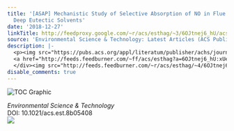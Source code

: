 ```yaml
---
title: '[ASAP] Mechanistic Study of Selective Absorption of NO in Flue Gas Using EG-TBAB
  Deep Eutectic Solvents'
date: '2018-12-27'
linkTitle: http://feedproxy.google.com/~r/acs/esthag/~3/6OJtnej6_hU/acs.est.8b05408
source: 'Environmental Science & Technology: Latest Articles (ACS Publications)'
description: |-
  <p><img src="https://pubs.acs.org/appl/literatum/publisher/achs/journals/content/esthag/0/esthag.ahead-of-print/acs.est.8b05408/20181227/images/medium/es-2018-05408g_0008.gif" alt="TOC Graphic"/></p><div><cite>Environmental Science & Technology</cite></div><div>DOI: 10.1021/acs.est.8b05408</div><div class="feedflare">
  <a href="http://feeds.feedburner.com/~ff/acs/esthag?a=6OJtnej6_hU:xUeDQ3gQqpI:yIl2AUoC8zA"><img src="http://feeds.feedburner.com/~ff/acs/esthag?d=yIl2AUoC8zA" border="0"></img></a>
  </div><img src="http://feeds.feedburner.com/~r/acs/esthag/~4/6OJtnej6_hU" height="1" width="1" ...
disable_comments: true
---
```

<p><img src="https://pubs.acs.org/appl/literatum/publisher/achs/journals/content/esthag/0/esthag.ahead-of-print/acs.est.8b05408/20181227/images/medium/es-2018-05408g_0008.gif" alt="TOC Graphic"/></p><div><cite>Environmental Science & Technology</cite></div><div>DOI: 10.1021/acs.est.8b05408</div><div class="feedflare">
<a href="http://feeds.feedburner.com/~ff/acs/esthag?a=6OJtnej6_hU:xUeDQ3gQqpI:yIl2AUoC8zA"><img src="http://feeds.feedburner.com/~ff/acs/esthag?d=yIl2AUoC8zA" border="0"></img></a>
</div><img src="http://feeds.feedburner.com/~r/acs/esthag/~4/6OJtnej6_hU" height="1" width="1" ...